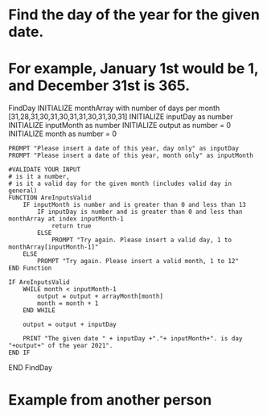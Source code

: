# Find the day of the year for the given date. 
# For example, January 1st would be 1, and December 31st is 365.

FindDay
    INITIALIZE monthArray with number of days per month [31,28,31,30,31,30,31,31,30,31,30,31]
    INITIALIZE inputDay as number
    INITIALIZE inputMonth as number
    INITIALIZE output as number = 0
    INITIALIZE month as number = 0

    PROMPT "Please insert a date of this year, day only" as inputDay
    PROMPT "Please insert a date of this year, month only" as inputMonth

    #VALIDATE YOUR INPUT
    # is it a number, 
    # is it a valid day for the given month (includes valid day in general)
    FUNCTION AreInputsValid
        IF inputMonth is number and is greater than 0 and less than 13
            IF inputDay is number and is greater than 0 and less than monthArray at index inputMonth-1 
                return true
            ELSE
                PROMPT "Try again. Please insert a valid day, 1 to monthArray[inputMonth-1]"
        ELSE
            PROMPT "Try again. Please insert a valid month, 1 to 12"
    END Function

    IF AreInputsValid
        WHILE month < inputMonth-1
            output = output + arrayMonth[month]
            month = month + 1
        END WHILE

        output = output + inputDay        

        PRINT "The given date " + inputDay +"."+ inputMonth+". is day "+output+" of the year 2021".
    END IF

END FindDay

# Example from another person